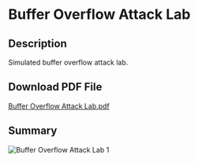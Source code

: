 <h1>Buffer Overflow Attack Lab</h1>

<h2>Description</h2>
Simulated buffer overflow attack lab. 

<h2>Download PDF File</h2>

[Buffer Overflow Attack Lab.pdf](https://github.com/user-attachments/files/16432703/Buffer.Overflow.Attack.Lab.pdf)

<h2>Summary</h2>
<p align="center">

![Buffer Overflow Attack Lab 1](https://github.com/user-attachments/assets/ba060fbd-9f82-46ad-9ddd-88eb1c8731e5)
